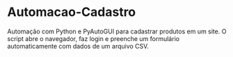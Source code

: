 # Automacao-Cadastro
 Automação com Python e PyAutoGUI para cadastrar produtos em um site. O script abre o navegador, faz login e preenche um formulário automaticamente com dados de um arquivo CSV.
